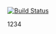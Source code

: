 [![Build Status](https://travis-ci.org/Goganych/lab05.svg?branch=master)](https://travis-ci.org/Goganych/lab05)


1234
